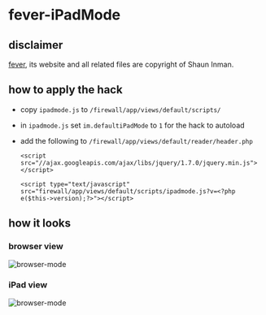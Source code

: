 # fever-iPadMode #

## disclaimer ##
[fever](http://feedafever.com/), its website and all related files are copyright of Shaun Inman.

## how to apply the hack ##

- copy `ipadmode.js` to `/firewall/app/views/default/scripts/`
- in `ipadmode.js` set `im.defaultiPadMode` to `1` for the hack to autoload 
- add the following to `/firewall/app/views/default/reader/header.php`


    `<script src="//ajax.googleapis.com/ajax/libs/jquery/1.7.0/jquery.min.js"></script>`
   
 	`<script type="text/javascript" src="firewall/app/views/default/scripts/ipadmode.js?v=<?php e($this->version);?>"></script>`

## how it looks ##
### browser view ###
![browser-mode](http://github.com/niepi/fever-iPadMode/raw/master/browser-mode.png   "browser-mode")


### iPad view ###
![browser-mode](http://github.com/niepi/fever-iPadMode/raw/master/ipad-mode.png   "ipad-mode")

